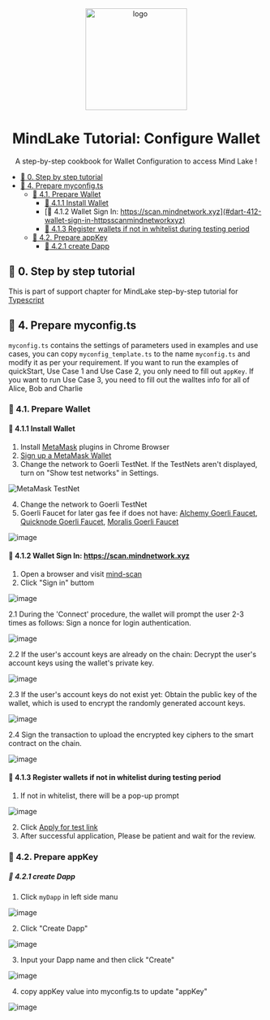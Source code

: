 <div align="center">

  <img src="https://avatars.githubusercontent.com/u/97393721" alt="logo" width="200" height="auto" />
  <h1>MindLake Tutorial: Configure Wallet</h1>
  
  <p>
    A step-by-step cookbook for Wallet Configuration to access Mind Lake !
  </p>
</div>

- [:star2: 0. Step by step tutorial](#star2-0-step-by-step-tutorial)
- [:star2: 4. Prepare myconfig.ts](#star2-4-prepare-myconfigts)
  - [:art: 4.1. Prepare Wallet](#art-41-prepare-wallet)
    - [:dart: 4.1.1 Install Wallet](#dart-411-install-wallet)
    - [:dart: 4.1.2 Wallet Sign In: https://scan.mindnetwork.xyz](#dart-412-wallet-sign-in-httpsscanmindnetworkxyz)
    - [:dart: 4.1.3 Register wallets if not in whitelist during testing period](#dart-413-register-wallets-if-not-in-whitelist-during-testing-period)
  - [:art: 4.2. Prepare appKey](#art-42-prepare-appkey)
      - [:dart: 4.2.1 create Dapp](#dart-421-create-dapp)


## :star2: 0. Step by step tutorial
This is part of support chapter for MindLake step-by-step tutorial for [Typescript](README.md)

## :star2: 4. Prepare myconfig.ts

`myconfig.ts` contains the settings of parameters used in examples and use cases, you can copy `myconfig_template.ts` to the name `myconfig.ts` and modify it as per your requirement. If you want to run the examples of quickStart, Use Case 1 and Use Case 2, you only need to fill out `appKey`. If you want to run Use Case 3, you need to fill out the walltes info for all of Alice, Bob and Charlie

### :art: 4.1. Prepare Wallet
#### :dart: 4.1.1 Install Wallet
1. Install [MetaMask](https://metamask.io/download/) plugins in Chrome Browser
2. [Sign up a MetaMask Wallet](https://myterablock.medium.com/how-to-create-or-import-a-metamask-wallet-a551fc2f5a6b)
3. Change the network to Goerli TestNet. If the TestNets aren't displayed, turn on "Show test networks" in Settings.

![MetaMask TestNet](imgs/metamask_testnet_enable.png)

4. Change the network to Goerli TestNet
5. Goerli Faucet for later gas fee if does not have: [Alchemy Goerli Faucet](https://goerlifaucet.com/), [Quicknode Goerli Faucet](https://faucet.quicknode.com/ethereum/goerli), [Moralis Goerli Faucet](https://moralis.io/faucets/)

  ![image](./imgs/change_chain.png)
  
#### :dart: 4.1.2 Wallet Sign In: https://scan.mindnetwork.xyz
1. Open a browser and visit [mind-scan](https://scan.mindnetwork.xyz/scan)
2. Click "Sign in" buttom

  ![image](./imgs/sign_scan.png)
  
2.1 During the 'Connect' procedure, the wallet will prompt the user 2-3 times as follows:
   Sign a nonce for login authentication.
  
  ![image](./imgs/nounce_sign.png)
  
2.2 If the user's account keys are already on the chain: Decrypt the user's account keys using the wallet's private key.
  
  ![image](./imgs/decrypt_request.png)

2.3 If the user's account keys do not exist yet: Obtain the public key of the wallet, which is used to encrypt the randomly generated account keys.
  
  ![image](./imgs/request_publickey.png)

2.4 Sign the transaction to upload the encrypted key ciphers to the smart contract on the chain.
  
  ![image](./imgs/upload_chain.png)

#### :dart: 4.1.3 Register wallets if not in whitelist during testing period
1. If not in whitelist, there will be a pop-up prompt
  
  ![image](./imgs/white_list_popup.png)

2. Click [Apply for test link ](https://bit.ly/mindalphatest)
3. After successful application, Please be patient and wait for the review.

### :art: 4.2. Prepare appKey
##### :dart: 4.2.1 create Dapp
1. Click `myDapp` in left side manu

![image](./imgs/myDapp_menu.png)

2. Click "Create Dapp" 

![image](./imgs/create_dapp.png)

3. Input your Dapp name and then click "Create"

![image](./imgs/create_dapp_confirm.png)

4. copy appKey value into myconfig.ts to update "appKey"

![image](./imgs/dapp_list.png)
